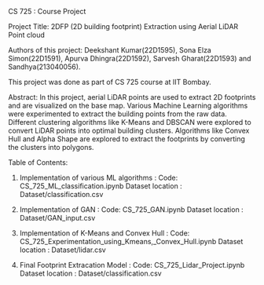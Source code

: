 CS 725 : Course Project

Project Title: 2DFP (2D building footprint) Extraction using Aerial LiDAR Point cloud

Authors of this project: Deekshant Kumar(22D1595), Sona Elza Simon(22D1591), Apurva Dhingra(22D1592), Sarvesh Gharat(22D1593) and Sandhya(213040056).

This project was done as part of CS 725 course at IIT Bombay.

Abstract: In this project, aerial LiDAR points are used to extract 2D footprints and are visualized on the base map. Various Machine Learning algorithms were experimented to extract the building points from the raw data. Different clustering algorithms like K-Means and DBSCAN were explored to convert LiDAR points into optimal building clusters. Algorithms like Convex Hull and Alpha Shape are explored to extract the footprints by converting the clusters into polygons.

Table of Contents:
1. Implementation of various ML algorithms :
	Code: CS_725_ML_classification.ipynb 
	Dataset location : Dataset/classification.csv
	
2. Implementation of GAN :
	Code: CS_725_GAN.ipynb 
	Dataset location : Dataset/GAN_input.csv

3. Implementation of K-Means and Convex Hull  :
	Code: CS_725_Experimentation_using_Kmeans,_Convex_Hull.ipynb 
	Dataset location : Dataset/lidar.csv

4. Final Footprint Extracation Model :
	Code: CS_725_Lidar_Project.ipynb 
	Dataset location : Dataset/classification.csv

